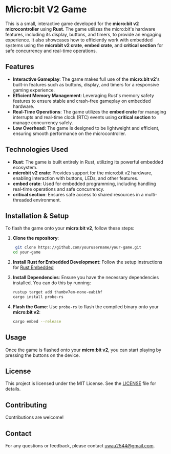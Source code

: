 # Micro:bit V2 Game

This is a small, interactive game developed for the **micro:bit v2 microcontroller** using **Rust**. The game utilizes the micro:bit's hardware features, including its display, buttons, and timers, to provide an engaging experience. It also showcases how to efficiently work with embedded systems using the **microbit v2 crate**, **embed crate**, and **critical section** for safe concurrency and real-time operations.

## Features

- **Interactive Gameplay**: The game makes full use of the **micro:bit v2**'s built-in features such as buttons, display, and timers for a responsive gaming experience.
- **Efficient Memory Management**: Leveraging Rust's memory safety features to ensure stable and crash-free gameplay on embedded hardware.
- **Real-Time Operations**: The game utilizes the **embed crate** for managing interrupts and real-time clock (RTC) events using **critical section** to manage concurrency safely.
- **Low Overhead**: The game is designed to be lightweight and efficient, ensuring smooth performance on the microcontroller.

## Technologies Used

- **Rust**: The game is built entirely in Rust, utilizing its powerful embedded ecosystem.
- **microbit v2 crate**: Provides support for the micro:bit v2 hardware, enabling interaction with buttons, LEDs, and other features.
- **embed crate**: Used for embedded programming, including handling real-time operations and safe concurrency.
- **critical section**: Ensures safe access to shared resources in a multi-threaded environment.

## Installation & Setup

To flash the game onto your **micro:bit v2**, follow these steps:

1. **Clone the repository**:

   ```bash
    git clone https://github.com/yourusername/your-game.git
   cd your-game
   ```

2. **Install Rust for Embedded Development**:
Follow the setup instructions for [Rust Embedded](https://rust-embedded.github.io/book/)
3. **Install Dependencies**:
    Ensure you have the necessary dependencies installed. You can do this by running:

    ```bash
    rustup target add thumbv7em-none-eabihf
    cargo install probe-rs
    ```

4. **Flash the Game**:
    Use `probe-rs` to flash the compiled binary onto your **micro:bit v2**:

    ```bash
    cargo embed --release
    ```

## Usage

Once the game is flashed onto your **micro:bit v2**, you can start playing by pressing the buttons on the device.

## License

This project is licensed under the MIT License. See the [LICENSE](LICENSE) file for details.

## Contributing

Contributions are welcome!

## Contact

For any questions or feedback, please contact [uwau2544@gmail.com](mailto:uwau2544@gmail.com).

